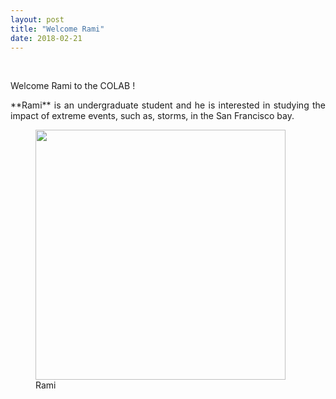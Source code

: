 ```yaml
---
layout: post
title: "Welcome Rami"
date: 2018-02-21
---
```


<br>

<div style="text-align:justify" markdown="1">

Welcome Rami to the COLAB !

<p> **Rami** is an undergraduate student and he is interested in studying the impact of extreme events, such as, storms, in the San Francisco bay. </p>

<figure>
<img src="{{ site.url }}{{ site.baseurl }}/images/teampic/rami.png" class="img-responsive" width="400px" height="auto" />
<figcaption> Rami
</figcaption>
</figure>

</div>
